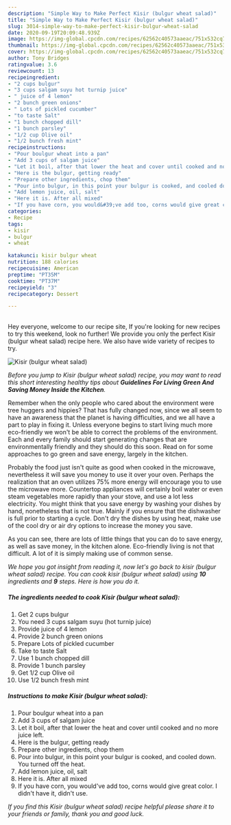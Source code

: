 ```yaml
---
description: "Simple Way to Make Perfect Kisir (bulgur wheat salad)"
title: "Simple Way to Make Perfect Kisir (bulgur wheat salad)"
slug: 3014-simple-way-to-make-perfect-kisir-bulgur-wheat-salad
date: 2020-09-19T20:09:48.939Z
image: https://img-global.cpcdn.com/recipes/62562c40573aaeac/751x532cq70/kisir-bulgur-wheat-salad-recipe-main-photo.jpg
thumbnail: https://img-global.cpcdn.com/recipes/62562c40573aaeac/751x532cq70/kisir-bulgur-wheat-salad-recipe-main-photo.jpg
cover: https://img-global.cpcdn.com/recipes/62562c40573aaeac/751x532cq70/kisir-bulgur-wheat-salad-recipe-main-photo.jpg
author: Tony Bridges
ratingvalue: 3.6
reviewcount: 13
recipeingredient:
- "2 cups bulgur"
- "3 cups salgam suyu hot turnip juice"
- " juice of 4 lemon"
- "2 bunch green onions"
- " Lots of pickled cucumber"
- "to taste Salt"
- "1 bunch chopped dill"
- "1 bunch parsley"
- "1/2 cup Olive oil"
- "1/2 bunch fresh mint"
recipeinstructions:
- "Pour boulgur wheat into a pan"
- "Add 3 cups of salgam juice"
- "Let it boil, after that lower the heat and cover until cooked and no more juice left."
- "Here is the bulgur, getting ready"
- "Prepare other ingredients, chop them"
- "Pour into bulgur, in this point your bulgur is cooked, and cooled down. You turned off the heat."
- "Add lemon juice, oil, salt"
- "Here it is. After all mixed"
- "If you have corn, you would&#39;ve add too, corns would give great color. I didn&#39;t have it, didn&#39;t use."
categories:
- Recipe
tags:
- kisir
- bulgur
- wheat

katakunci: kisir bulgur wheat 
nutrition: 188 calories
recipecuisine: American
preptime: "PT35M"
cooktime: "PT37M"
recipeyield: "3"
recipecategory: Dessert

---
```

<br>
Hey everyone, welcome to our recipe site, If you're looking for new recipes to try this weekend, look no further! We provide you only the perfect Kisir (bulgur wheat salad) recipe here. We also have wide variety of recipes to try.
<br>


![Kisir (bulgur wheat salad)](https://img-global.cpcdn.com/recipes/62562c40573aaeac/751x532cq70/kisir-bulgur-wheat-salad-recipe-main-photo.jpg)

<i>Before you jump to Kisir (bulgur wheat salad) recipe, you may want to read this short interesting healthy tips about 
<strong>Guidelines For Living Green And Saving Money Inside the Kitchen</strong>.</i>
</br>

Remember when the only people who cared about the environment were tree huggers and hippies? That has fully changed now, since we all seem to have an awareness that the planet is having difficulties, and we all have a part to play in fixing it. Unless everyone begins to start living much more eco-friendly we won't be able to correct the problems of the environment. Each and every family should start generating changes that are environmentally friendly and they should do this soon. Read on for some approaches to go green and save energy, largely in the kitchen.

Probably the food just isn't quite as good when cooked in the microwave, nevertheless it will save you money to use it over your oven. Perhaps the realization that an oven utilizes 75% more energy will encourage you to use the microwave more. Countertop appliances will certainly boil water or even steam vegetables more rapidly than your stove, and use a lot less electricity. You might think that you save energy by washing your dishes by hand, nonetheless that is not true. Mainly if you ensure that the dishwasher is full prior to starting a cycle. Don't dry the dishes by using heat, make use of the cool dry or air dry options to increase the money you save.

As you can see, there are lots of little things that you can do to save energy, as well as save money, in the kitchen alone. Eco-friendly living is not that difficult. A lot of it is simply making use of common sense.


<i>We hope you got insight from reading it, now let's go back to kisir (bulgur wheat salad) recipe. You can cook kisir (bulgur wheat salad) using <strong>10</strong> ingredients and <strong>9</strong> steps. Here is how you do it.
</i>

##### The ingredients needed to cook Kisir (bulgur wheat salad):

1. Get 2 cups bulgur
1. You need 3 cups salgam suyu (hot turnip juice)
1. Provide  juice of 4 lemon
1. Provide 2 bunch green onions
1. Prepare  Lots of pickled cucumber
1. Take to taste Salt
1. Use 1 bunch chopped dill
1. Provide 1 bunch parsley
1. Get 1/2 cup Olive oil
1. Use 1/2 bunch fresh mint


##### Instructions to make Kisir (bulgur wheat salad):

1. Pour boulgur wheat into a pan
1. Add 3 cups of salgam juice
1. Let it boil, after that lower the heat and cover until cooked and no more juice left.
1. Here is the bulgur, getting ready
1. Prepare other ingredients, chop them
1. Pour into bulgur, in this point your bulgur is cooked, and cooled down. You turned off the heat.
1. Add lemon juice, oil, salt
1. Here it is. After all mixed
1. If you have corn, you would&#39;ve add too, corns would give great color. I didn&#39;t have it, didn&#39;t use.


<i>If you find this Kisir (bulgur wheat salad) recipe helpful please share it to your friends or family, thank you and good luck.</i>
